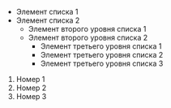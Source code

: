 * Элемент списка 1 
* Элемент списка 2 
    + Элемент второго уровня списка 1 
    + Элемент второго уровня списка 2 
        - Элемент третьего уровня списка 1 
        - Элемент третьего уровня списка 2 
        - Элемент третьего уровня списка 3

1. Номер 1 
2. Номер 2 
3. Номер 3

